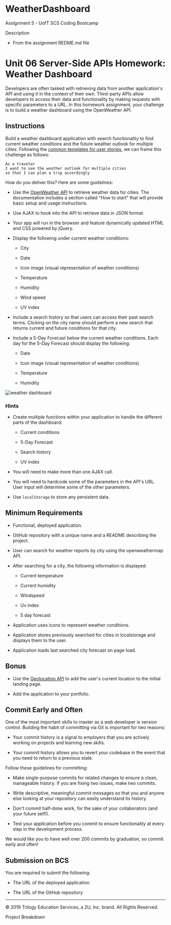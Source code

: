 # WeatherDashboard
Assignment 5 - UofT SCS Coding Bootcamp

Description

* From the assignment REDME.md file

# Unit 06 Server-Side APIs Homework: Weather Dashboard

Developers are often tasked with retrieving data from another application's API and using it in the context of their own. Third-party APIs allow developers to access their data and functionality by making requests with specific parameters to a URL. In this homework assignment, your challenge is to build a weather dashboard using the OpenWeather API.


## Instructions

Build a weather dashboard application with search functionality to find current weather conditions and the future weather outlook for multiple cities. Following the [common templates for user stories](https://en.wikipedia.org/wiki/User_story#Common_templates), we can frame this challenge as follows:

```
As a traveler
I want to see the weather outlook for multiple cities
so that I can plan a trip accordingly
```

How do you deliver this? Here are some guidelines:

* Use the [OpenWeather API](https://openweathermap.org/api) to retrieve weather data for cities. The documentation includes a section called "How to start" that will provide basic setup and usage instructions.

* Use AJAX to hook into the API to retrieve data in JSON format.

* Your app will run in the browser and feature dynamically updated HTML and CSS powered by jQuery.

* Display the following under current weather conditions:

  * City

  * Date

  * Icon image (visual representation of weather conditions)

  * Temperature

  * Humidity

  * Wind speed

  * UV index

* Include a search history so that users can access their past search terms. Clicking on the city name should perform a new search that returns current and future conditions for that city. 

* Include a 5-Day Forecast below the current weather conditions. Each day for the 5-Day Forecast should display the following:

  * Date

  * Icon image (visual representation of weather conditions)

  * Temperature

  * Humidity

![weather dashboard](./Assets/06-Server-Side-APIs-homework-demo.png)


### Hints

* Create multiple functions within your application to handle the different parts of the dashboard:

  * Current conditions
  
  * 5-Day Forecast
  
  * Search history

  * UV index

* You will need to make more than one AJAX call.

* You will need to hardcode some of the parameters in the API's URL. User input will determine some of the other parameters.

* Use `localStorage` to store any persistent data.


## Minimum Requirements

* Functional, deployed application.

* GitHub repository with a unique name and a README describing the project.

* User can search for weather reports by city using the openweathermap API.

* After searching for a city, the following information is displayed:

  *  Current temperature

  *  Current humidity

  *  Windspeed

  *  Uv index

  *  5 day forecast

* Application uses icons to represent weather conditions.

* Application stores previously searched for cities in localstorage and displays them to the user.

* Application loads last searched city forecast on page load.

## Bonus

* Use the [Geolocation API](https://developer.mozilla.org/en-US/docs/Web/API/Geolocation_API) to add the user's current location to the initial landing page.

* Add the application to your portfolio.


## Commit Early and Often

One of the most important skills to master as a web developer is version control. Building the habit of committing via Git is important for two reasons:

* Your commit history is a signal to employers that you are actively working on projects and learning new skills.

* Your commit history allows you to revert your codebase in the event that you need to return to a previous state.

Follow these guidelines for committing:

* Make single-purpose commits for related changes to ensure a clean, manageable history. If you are fixing two issues, make two commits.

* Write descriptive, meaningful commit messages so that you and anyone else looking at your repository can easily understand its history.

* Don't commit half-done work, for the sake of your collaborators (and your future self!).

* Test your application before you commit to ensure functionality at every step in the development process.

We would like you to have well over 200 commits by graduation, so commit early and often!


## Submission on BCS

You are required to submit the following:

* The URL of the deployed application

* The URL of the GitHub repository


- - -
© 2019 Trilogy Education Services, a 2U, Inc. brand. All Rights Reserved.


Project Breakdown

